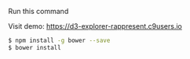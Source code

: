 Run this command

Visit demo: https://d3-explorer-rappresent.c9users.io

```sh
$ npm install -g bower --save
$ bower install
```